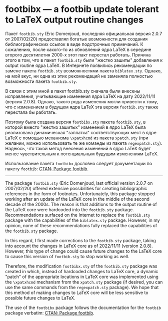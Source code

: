 # footbibx &mdash; a footbib update tolerant to LaTeX output routine changes

Пакет `footbib.sty` (Eric Domenjoud, последняя официальная версия 2.0.7 от 2007/02/20) предоставлял богатые возможности для создания библиографических ссылок в виде подстрочных примечаний. К сожалению, после какого-то из обновлений ядра LaTeX в середине второго десятилетия 2000-х этот пакт перестал работать. Причина этого в том, что в пакет `footbib.sty` были "жестко зашиты" добавления к output routine ядра LaTeX. В Интернете появились рекомендации по замене пакета `footbib.sty` возможностями пакета `biblatex.sty`. Однако, на мой вкус, ни одна из этих рекомендаций не заменяла полностью возможности пакета `footbib.sty`.

В связи с этим мной в пакет footbib.sty сначала были внесены исправления, учитывающие изменения ядра LaTeX на дату 2022/11/11 (версия 2.0.8). Однако, такого рода изменения могли привести к тому, что с изменением в будущем ядра LaTeX эта версия `footbib.sty` также перестала бы работать.

Поэтому была создана версия `footbibx.sty` пакета `footbib.sty`, в которой вместо "жестко зашитых" изменений в ядро LaTeX была реализована динамическая "заплатка" соответствующих мест в ядре LaTeX с помощью механизма `\xpatxhcmd` из пакета `xpatch.sty` (при желании, можно использовать те же команды из пакета `regexpatch.sty`). Надеюсь, что такой метод внесения изменений в ядро LaTeX будет менее чувствительным к потенциальным будущим изменениям LaTeX.

Использование пакета `footbibx` дословно следует документации по пакету `footbib`: [CTAN: Package footbib](https://www.ctan.org/pkg/footbib).



---



The package `footbib.sty` (Eric Domenjoud, last official version 2.0.7 on 2007/02/20) offered extensive possibilities for creating bibliographic references in the form of footnotes. Unfortunately, this package stopped working after an update of the LaTeX core in the middle of the second decade of the 2000s. The reason is that additions to the output routine of the LaTeX core were hardcoded into the `footbib.sty` package. Recommendations surfaced on the Internet to replace the `footbib.sty` package with the capabilities of the `biblatex.sty` package. However, in my opinion, none of these recommendations fully replaced the capabilities of the `footbib.sty` package.

In this regard, I first made corrections to the `footbib.sty` package, taking into account the changes in LaTeX core as of 2022/11/11 (version 2.0.8). However, this type of change could cause future changes to the LaTeX core to cause this version of `footbib.sty` to stop working as well.

Therefore, the modification `footbibx.sty` of the `footbib.sty` package was created in which, instead of hardcoded changes to LaTeX core, a dynamic "patch" of the appropriate locations in LaTeX core was implemented using the `\xpatxhcmd` mechanism from the `xpatch.sty` package (if desired, you can use the same commands from the `regexpatch.sty` package). We hope that this method of making changes to LaTeX core will be less sensitive to possible future changes to LaTeX.

The use of the `footbibx` package follows the documentation for the `footbib` package verbatim:  [CTAN: Package footbib](https://www.ctan.org/pkg/footbib).
